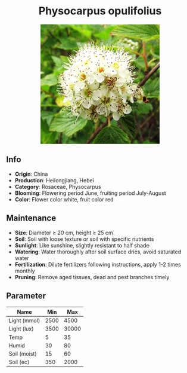 <h1 align='center'>Physocarpus opulifolius</h1>
<p align="center">
    <img 
        align='center'
        width='320'
        src="../images/physocarpus opulifolius.png" 
        alt='Physocarpus opulifolius' />
</p>

## Info

 - **Origin**: China
 - **Production**: Heilongjiang, Hebei
 - **Category**: Rosaceae, Physocarpus
 - **Blooming**: Flowering period June, fruiting period July-August
 - **Color**: Flower color white, fruit color red

## Maintenance

 - **Size**: Diameter ≥ 20 cm, height ≥ 25 cm
 - **Soil**: Soil with loose texture or soil with specific nutrients
 - **Sunlight**: Like sunshine, slightly resistant to half shade
 - **Watering**: Water thoroughly after soil surface dries, avoid saturated water
 - **Fertilization**: Dilute fertilizers following instructions, apply 1-2 times monthly
 - **Pruning**: Remove aged tissues, dead and pest branches timely

## Parameter

| Name         | Min  | Max   |
|--------------|------|-------|
| Light (mmol) | 2500 | 4500  |
| Light (lux)  | 3500 | 30000 |
| Temp         | 5    | 35    |
| Humid        | 30   | 80    |
| Soil (moist) | 15   | 60    |
| Soil (ec)    | 350  | 2000  |